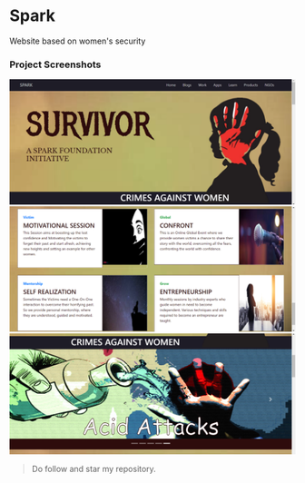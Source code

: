 # Spark
Website based on women's security

### Project Screenshots
![altt](https://github.com/shivamjindal1313/Spark/blob/main/2_1.png?raw=true)
<br>
![altt](https://github.com/shivamjindal1313/Spark/blob/main/2_2.png?raw=true)
<br>
![altt](https://github.com/shivamjindal1313/Spark/blob/main/2_3.png?raw=true) 
<br>

> Do follow and star my repository.
